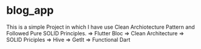 # blog_app

This is a simple Project in which I have use Clean Archiotecture Pattern and Followed Pure SOLID Principles.
=> Flutter Bloc
=> Clean Architecture
=> SOLID Priciples
=> Hive 
=> GetIt
=> Functional Dart

